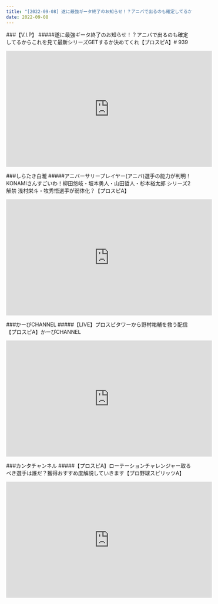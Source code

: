 ```yaml
---
title: "[2022-09-08] 遂に最強ギータ終了のお知らせ！？アニバで出るのも確定してるからこれを見て最新シリーズGETするか決めてくれ【プロスピA】# 939 他"
date: 2022-09-08
---
```

###【V.I.P】
#####遂に最強ギータ終了のお知らせ！？アニバで出るのも確定してるからこれを見て最新シリーズGETするか決めてくれ【プロスピA】# 939
<iframe width="560" height="315" src="https://www.youtube.com/embed/NpmELXu2DJI" frameborder="0" allow="accelerometer; autoplay; clipboard-write; encrypted-media; gyroscope; picture-in-picture" allowfullscreen></iframe>

###しらたき白瀧
#####アニバーサリープレイヤー(アニバ)選手の能力が判明！KONAMIさんすごいわ！柳田悠岐・坂本勇人・山田哲人・杉本裕太郎 シリーズ2解禁 浅村栄斗・牧秀悟選手が弱体化？【プロスピA】
<iframe width="560" height="315" src="https://www.youtube.com/embed/3hC9l77hJUk" frameborder="0" allow="accelerometer; autoplay; clipboard-write; encrypted-media; gyroscope; picture-in-picture" allowfullscreen></iframe>

###かーぴCHANNEL
#####【LIVE】プロスピタワーから野村祐輔を救う配信【プロスピA】かーぴCHANNEL
<iframe width="560" height="315" src="https://www.youtube.com/embed/IDnHN6PKJOE" frameborder="0" allow="accelerometer; autoplay; clipboard-write; encrypted-media; gyroscope; picture-in-picture" allowfullscreen></iframe>

###カンタチャンネル
#####【プロスピA】ローテーションチャレンジャー取るべき選手は誰だ？獲得おすすめ度解説していきます【プロ野球スピリッツA】
<iframe width="560" height="315" src="https://www.youtube.com/embed/LYAB7cMaKsc" frameborder="0" allow="accelerometer; autoplay; clipboard-write; encrypted-media; gyroscope; picture-in-picture" allowfullscreen></iframe>

